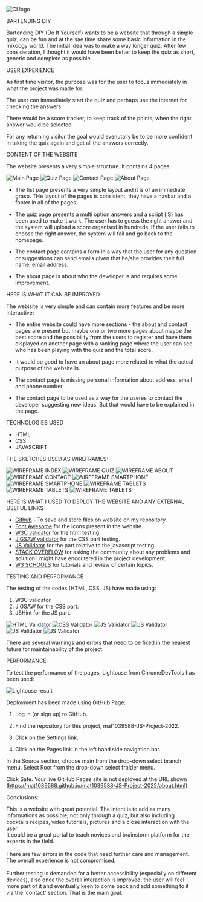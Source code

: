 ![CI logo](https://codeinstitute.s3.amazonaws.com/fullstack/ci_logo_small.png)

BARTENDING DIY

Bartending DIY (Do It Yourself) wants to be a website that through a simple quiz, can be fun and at the sae time share some basic information in the mixoogy world.
The initial idea was to make a way longer quiz. After few consideration, I thought it would have been better to keep the quiz as short, generic and complete as possible.


USER EXPERIENCE

As first time visitor, the purpose was for the user to focus immediately in what the project was made for. 

The user can immediately start the quiz and perhaps use the internet for checking the answers.

There would be a score tracker, to keep track of the points, when the right answer would be selected.

For any returning visitor the goal would evenutally be to be more confident in taking the quiz again and get all the answers correctly.


CONTENT OF THE WEBSITE

The website presents a very simple structure. It contains 4 pages.

![Main Page](/IMG/main_screenshot.png)
![Quiz Page](/IMG/quiz_screenshot.png)
![Contact Page](/IMG/contact_screenshot.png)
![About Page](/IMG/about_screenshot.png)

- The fist page presents a very simple layout and it is of an immediate grasp. THe layout of the pages is consistent, they have a navbar and a footer in all of the pages.

- The quiz page presents a multi option answers and a script (jS) has been used to make it work. The user has to guess the right answer and the system will upload a score organised in hundreds. 
If the user fails to choose the right answer, the system will fail and go back to the homepage.

 - The contact page contains a form in a way that the user for any question or suggestions can send emails given that he/she provides their full name, email address.

- The about page is about who the developer is and requires some improvement.

HERE IS WHAT IT CAN BE IMPROVED

The webisite is very simple and can contain more features and be more interactive:

- The entire website could have more sections - the about and contact pages are present but maybe one or two more pages about maybe the best score and the possibility from the users to register and have them displayed on another page with a ranking page where the user can see who has been playing with the quiz and the total score.

- It would be good to have an about page more related to what the actual purpose of the website is.
- The contact page is missing personal information about address, email and phone number.
- The contact page to be used as a way for the useres to contact the developer suggesting new ideas. But that would have to be explained in the page.

TECHNOLOGIES USED

- HTML
- CSS
- JAVASCRIPT

THE SKETCHES USED AS WIREFRAMES:

![WIREFRAME INDEX](/IMG/index%20wireframe.jpg)
![WIREFRAME QUIZ](/IMG/quiz%20wireframe.jpg)
![WIREFRAME ABOUT](/IMG/about%20wireframe.jpg)
![WIREFRAME CONTACT](/IMG/contact%20wireframe.jpg)
![WIREFRAME SMARTPHONE](/IMG/smartphone%20wirefarme%201.jpg)
![WIREFRAME SMARTPHONE](/IMG/smartphone%20wirefarme%202.jpg)
![WIREFRAME TABLETS](/IMG/tablets%20wireframe%201.jpg)
![WIREFRAME TABLETS](/IMG/tablets%20wirefarme%202.jpg)
![WIREFRAME TABLETS](/IMG/tabltes%20wireframe%203.jpg)

HERE IS WHAT I USED TO DEPLOY THE WEBSITE AND ANY EXTERNAL USEFUL LINKS

- [Github](https://github.com/) - To save and store files on website on my repository.
- [Font Awesome](http//fontawesome.com/) for the icons present in the website.
- [W3C validator](https://validator.w3.org/) for the html testing.
- [JIGSAW validator](https://jigsaw.w3.org/css-validator/) for the CSS part testing.
- [JS Validator](https://jshint.com/) for the part relative to the javascript testing.
- [STACK OVERFLOW](https://stackoverflow.com/) for asking the community about any problems and solution i might have encoutered in the project development.
- [W3 SCHOOLS](https://www.w3schools.com/) for tutorials and review of certain topics.

TESTING AND PERFORMANCE

The testing of the codes (HTML, CSS, JS) have made using:

1. W3C validator.
2. JIGSAW for the CSS part.
3. JSHint for the JS part.

![HTML Validator](/IMG/testing_validator_screenshot_html.png)
![CSS Validator](/IMG/testing_validator_screenshot_CSS.png)
![JS Validator](/IMG/quiz_js_screenshot_1.png)
![JS Validator](/IMG/quiz_js_screenshot_2.png)
![JS Validator](/IMG/quiz_js_screenshot_3.png)
![JS Validator](/IMG/toggle_menu_js_screenshot.png)

There are several warnings and errors that need to be fixed in the nearest future for maintainability of the project.

PERFORMANCE

To test the performance of the pages, Lightouse from ChromeDevTools has been used:

![Lightouse result](/IMG/performance_lighthouse_main.png)

Deployment has been made using GitHub Page:

1. Log in (or sign up) to GitHub.

2. Find the repository for this project, mat1039588-JS-Project-2022.

2. Click on the Settings link.

2. Click on the Pages link in the left hand side navigation bar.

In the Source section, choose main from the drop-down select branch menu. Select Root from the drop-down select frolder menu.

Click Safe. Your live GitHub Pages site is not deployed at the URL shown (https://mat1039588.github.io/mat1039588-JS-Project-2022/about.html).

Conclusions:

This is a website with great potential. The intent is to add as many informations as possible, not only through a quiz, but also including cocktails recipes, video tutorials, pictures and a close interaction with the user. <br> It could be a great portal to teach novices and brainstorm platform for the experts in the field.
<br><br> There are few errors in the code that need further care and management. The overall experience is not compromised. <br><br>Further testing is demanded for a better accessibility (especially on different devices), also once the overall interaction is improved, the user will feel more part of it and eventually keen to come back and add something to it via the 'contact' section. That is the main goal.

